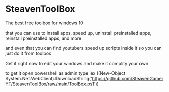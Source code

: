 # SteavenToolBox
The best free toolbox for windows 10


that you can use to install apps, speed up, uninstall preinstalled apps, reinstall preinstalled apps, and more


and even that you can find youtubers speed up scripts inside it so you can just do it from toolbox



Get it right now to edit your windows and make it complity your own


to get it open powershell as admin type iex ((New-Object System.Net.WebClient).DownloadString('https://github.com/SteavenGamerYT/SteavenToolBox/raw/main/ToolBox.ps1'))
